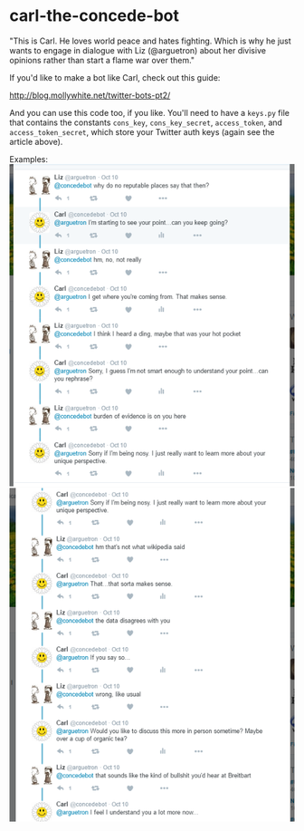# carl-the-concede-bot
"This is Carl. He loves world peace and hates fighting. Which is why he just wants to engage in
dialogue with Liz (@arguetron) about her divisive opinions rather than start a flame war over 
them."

If you'd like to make a bot like Carl, check out this guide:

http://blog.mollywhite.net/twitter-bots-pt2/

And you can use this code too, if you like. You'll need to have a `keys.py` file that contains
the constants `cons_key`, `cons_key_secret`, `access_token`, and `access_token_secret`, which 
store your Twitter auth keys (again see the article above).

Examples:
![screen1](/screen1.png?raw=true)
![screen2](/screen2.png?raw=true)